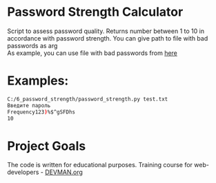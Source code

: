 # Password Strength Calculator

Script to assess password quality. Returns number between 1 to 10 in accordance with password strength.
You can give path to file with bad passwords as arg  
As example, you can use file with bad passwords from [here](https://github.com/danielmiessler/SecLists/tree/master/Passwords)
# Examples:

```bash
C:/6_password_strength/password_strength.py test.txt
Введите пароль
Frequency123)%$^gSFDhs
10
```
# Project Goals

The code is written for educational purposes. Training course for web-developers - [DEVMAN.org](https://devman.org)
